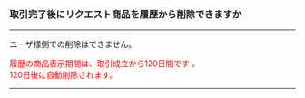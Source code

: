 <h3>取引完了後にリクエスト商品を履歴から削除できますか</h3>
<hr>

ユーザ様側での削除はできません。

<font color="ff0000">履歴の商品表示期間は、取引成立から120日間です 。  
120日後に自動削除されます。</font>

<hr>
